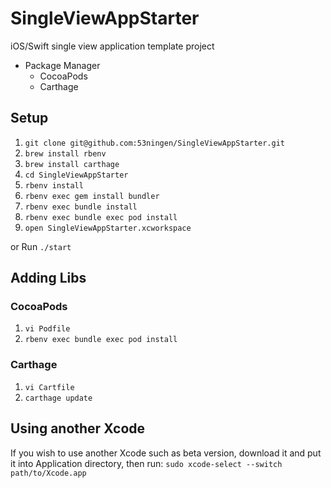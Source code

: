 SingleViewAppStarter
===

iOS/Swift single view application template project

- Package Manager
  - CocoaPods
  - Carthage

## Setup

1. `git clone git@github.com:53ningen/SingleViewAppStarter.git`
1. `brew install rbenv`
1. `brew install carthage`
1. `cd SingleViewAppStarter`
1. `rbenv install`
1. `rbenv exec gem install bundler`
1. `rbenv exec bundle install`
1. `rbenv exec bundle exec pod install`
1. `open SingleViewAppStarter.xcworkspace`

or Run `./start`

## Adding Libs
### CocoaPods

1. `vi Podfile`
1. `rbenv exec bundle exec pod install`

### Carthage

1. `vi Cartfile`
1. `carthage update`

## Using another Xcode

If you wish to use another Xcode such as beta version, download it and put it into Application directory, then run: `sudo xcode-select --switch  path/to/Xcode.app`

